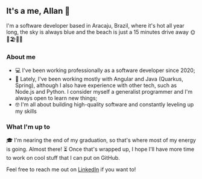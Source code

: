 ## It's a me, Allan 👋

I'm a software developer based in Aracaju, Brazil, where it's hot all year long, the sky is always blue and the beach is just a 15 minutes drive away 🌞🌴🏖️🥥🏃

### About me 
- 💻 I've been working professionally as a software developer since 2020;
- 🚀 Lately, I've been working mostly with Angular and Java (Quarkus, Spring), although I also have experience with other tech, such as Node.js and Python. I consider myself a generalist programmer and I'm always open to learn new things;
- 🤓 I'm all about building high-quality software and constantly leveling up my skills

### What I'm up to

🎓 I'm nearing the end of my graduation, so that's where most of my energy is going. Almost there!
⏳ Once that's wrapped up, I hope I'll have more time to work on cool stuff that I can put on GitHub.

Feel free to reach me out on [LinkedIn](https://www.linkedin.com/in/allanjuan/) if you want to! 
